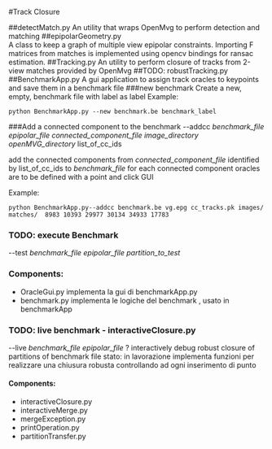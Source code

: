 #Track Closure

##detectMatch.py
An utility that wraps OpenMvg to perform detection and matching
##epipolarGeometry.py  
A class to keep a graph of multiple view epipolar constraints.
Importing F matrices from matches is implemented using opencv bindings for ransac estimation.
##Tracking.py
An utility to perform closure of tracks from 2-view matches provided by OpenMvg 
##TODO: robustTracking.py
##BenchmarkApp.py
A gui application to assign track oracles to keypoints and save them in a benchmark file
###new benchmark
Create a new, empty, benchmark file with label as label
Example:
```
python BenchmarkApp.py --new benchmark.be benchmark_label
```
###Add a connected component to the benchmark
--addcc *benchmark_file* *epipolar_file* *connected_component_file* *image_directory* *openMVG_directory* list_of_cc_ids

add the connected components from *connected_component_file* identified by list_of_cc_ids to *benchmark_file* for each connected component oracles are to be defined with a point and click GUI

Example:
```
python BenchmarkApp.py--addcc benchmark.be vg.epg cc_tracks.pk images/ matches/  8983 10393 29977 30134 34933 17783
```
### TODO: execute Benchmark
--test *benchmark_file* *epipolar_file* *partition_to_test*

### Components: 

*   OracleGui.py
implementa la gui di benchmarkApp.py
*   benchmark.py
implementa le logiche del benchmark , usato in benchmarkApp

### TODO: live benchmark - interactiveClosure.py
--live *benchmark_file* *epipolar_file* ?
interactively debug robust closure of partitions of benchmark file
stato: in lavorazione
implementa funzioni per realizzare una chiusura robusta controllando ad ogni inserimento di punto
#### Components: 
*   interactiveClosure.py
*   interactiveMerge.py 
*   mergeException.py
*   printOperation.py
*   partitionTransfer.py




